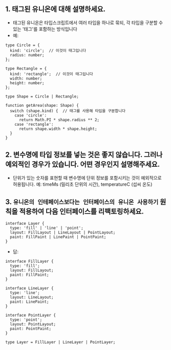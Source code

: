 ## 1. 태그된 유니온에 대해 설명하세요.
- 태그된 유니온은 타입스크립트에서 여러 타입을 하나로 묶되, 각 타입을 구분할 수 있는 '태그'를 포함하는 방식입니다
- 예:
```
type Circle = {
  kind: 'circle';  // 이것이 태그입니다
  radius: number;
};

type Rectangle = {
  kind: 'rectangle';  // 이것이 태그입니다
  width: number;
  height: number;
};

type Shape = Circle | Rectangle;

function getArea(shape: Shape) {
  switch (shape.kind) {  // 태그를 사용해 타입을 구분합니다
    case 'circle':
      return Math.PI * shape.radius ** 2;
    case 'rectangle':
      return shape.width * shape.height;
  }
}
```

## 2. 변수명에 타입 정보를 넣는 것은 좋지 않습니다. 그러나 예외적인 경우가 있습니다. 어떤 경우인지 설명해주세요.
- 단위가 있는 숫자를 표현할 때 변수명에 단위 정보를 포함시키는 것이 예외적으로 허용됩니다. 예: timeMs (밀리초 단위의 시간), temperatureC (섭씨 온도)

## 3. `유니온의 인테페이스보다는 인터페이스의 유니온 사용하기` 원칙을 적용하여 다음 인터페이스를 리팩토링하세요.
```
interface Layer {
  type: 'fill' | 'line' | 'point';
  layout: FillLayout | LineLayout | PointLayout;
  paint: FillPaint | LinePaint | PointPaint;
}
```

- 답:
```
interface FillLayer {
  type: 'fill';
  layout: FillLayout;
  paint: FillPaint;
}

interface LineLayer {
  type: 'line';
  layout: LineLayout;
  paint: LinePaint;
}

interface PointLayer {
  type: 'point';
  layout: PointLayout;
  paint: PointPaint;
}

type Layer = FillLayer | LineLayer | PointLayer;
```